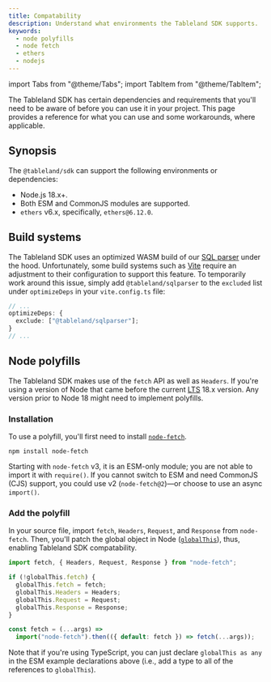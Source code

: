 ```yaml
---
title: Compatability
description: Understand what environments the Tableland SDK supports.
keywords:
  - node polyfills
  - node fetch
  - ethers
  - nodejs
---
```


import Tabs from "@theme/Tabs";
import TabItem from "@theme/TabItem";

The Tableland SDK has certain dependencies and requirements that you'll need to be aware of before you can use it in your project. This page provides a reference for what you can use and some workarounds, where applicable.

## Synopsis

The `@tableland/sdk` can support the following environments or dependencies:

- Node.js 18.x+.
- Both ESM and CommonJS modules are supported.
- `ethers` v6.x, specifically, `ethers@6.12.0`.

## Build systems

The Tableland SDK uses an optimized WASM build of our [SQL parser](/sdk/walkthroughs/sql-parser) under the hood. Unfortunately, some build systems such as [Vite](https://vitejs.dev) require an adjustment to their configuration to support this feature. To temporarily work around this issue, simply add `@tableland/sqlparser` to the `excluded` list under `optimizeDeps` in your `vite.config.ts` file:

```ts title="vite.config.ts"
// ...
optimizeDeps: {
  exclude: ["@tableland/sqlparser"];
}
// ...
```

## Node polyfills

The Tableland SDK makes use of the `fetch` API as well as `Headers`. If you're using a version of Node that came before the current [LTS](https://github.com/nodejs/release#release-schedule) 18.x version. Any version prior to Node 18 might need to implement polyfills.

### Installation

To use a polyfill, you'll first need to install [`node-fetch`](https://github.com/node-fetch/node-fetch).

```npm2yarn
npm install node-fetch
```

Starting with `node-fetch` v3, it is an ESM-only module; you are not able to import it with `require()`. If you cannot switch to ESM and need CommonJS (CJS) support, you could use v2 (`node-fetch@2`)—or choose to use an async `import()`.

### Add the polyfill

In your source file, import `fetch`, `Headers`, `Request`, and `Response` from `node-fetch`. Then, you'll patch the global object in Node ([`globalThis`](https://developer.mozilla.org/en-US/docs/Glossary/Global_object)), thus, enabling Tableland SDK compatability.

<Tabs>
<TabItem value="esm" label="ESM" default>

```js
import fetch, { Headers, Request, Response } from "node-fetch";

if (!globalThis.fetch) {
  globalThis.fetch = fetch;
  globalThis.Headers = Headers;
  globalThis.Request = Request;
  globalThis.Response = Response;
}
```

</TabItem>
<TabItem value="cjs" label="CJS">

```js
const fetch = (...args) =>
  import("node-fetch").then(({ default: fetch }) => fetch(...args));
```

</TabItem>
</Tabs>

Note that if you're using TypeScript, you can just declare `globalThis as any` in the ESM example declarations above (i.e., add a type to all of the references to `globalThis`).
